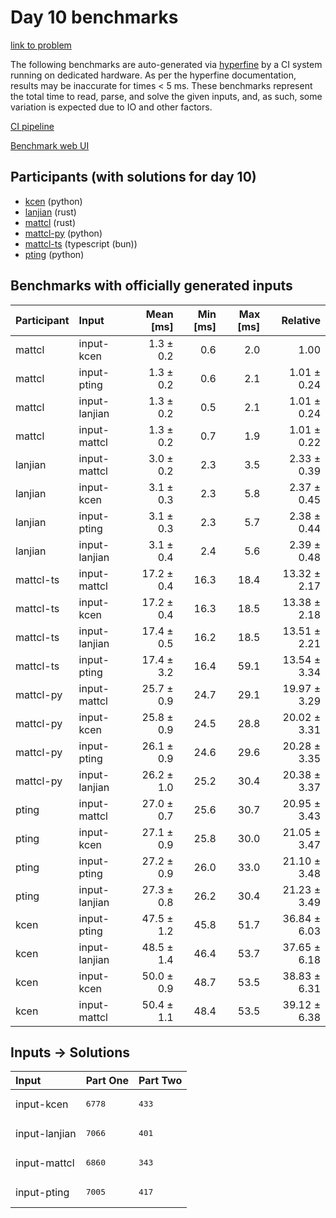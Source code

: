# Day 10 benchmarks

[link to problem](https://adventofcode.com/2023/day/10)

The following benchmarks are auto-generated via
[hyperfine](https://github.com/sharkdp/hyperfine) by a CI system running on
dedicated hardware. As per the hyperfine documentation, results may be
inaccurate for times < 5 ms. These benchmarks represent the total time to read,
parse, and solve the given inputs, and, as such, some variation is expected due
to IO and other factors.

[CI pipeline](http://ci.papercode.net:8080/teams/main/pipelines/aoc2023)

[Benchmark web UI](https://aoc.ancalagon.black)


## Participants (with solutions for day 10)

- [kcen](https://github.com/kcen/aoc2023) (python)
- [lanjian](https://github.com/lanjian/aoc-2023) (rust)
- [mattcl](https://github.com/mattcl/aoc2023) (rust)
- [mattcl-py](https://github.com/mattcl/aoc2023-py) (python)
- [mattcl-ts](https://github.com/mattcl/aoc2023-js) (typescript (bun))
- [pting](https://github.com/pting/aoc2023) (python)


## Benchmarks with officially generated inputs

| Participant | Input | Mean [ms] | Min [ms] | Max [ms] | Relative |
|:---|:---|---:|---:|---:|---:|
| mattcl | input-kcen | 1.3 ± 0.2 | 0.6 | 2.0 | 1.00 |
| mattcl | input-pting | 1.3 ± 0.2 | 0.6 | 2.1 | 1.01 ± 0.24 |
| mattcl | input-lanjian | 1.3 ± 0.2 | 0.5 | 2.1 | 1.01 ± 0.24 |
| mattcl | input-mattcl | 1.3 ± 0.2 | 0.7 | 1.9 | 1.01 ± 0.22 |
| lanjian | input-mattcl | 3.0 ± 0.2 | 2.3 | 3.5 | 2.33 ± 0.39 |
| lanjian | input-kcen | 3.1 ± 0.3 | 2.3 | 5.8 | 2.37 ± 0.45 |
| lanjian | input-pting | 3.1 ± 0.3 | 2.3 | 5.7 | 2.38 ± 0.44 |
| lanjian | input-lanjian | 3.1 ± 0.4 | 2.4 | 5.6 | 2.39 ± 0.48 |
| mattcl-ts | input-mattcl | 17.2 ± 0.4 | 16.3 | 18.4 | 13.32 ± 2.17 |
| mattcl-ts | input-kcen | 17.2 ± 0.4 | 16.3 | 18.5 | 13.38 ± 2.18 |
| mattcl-ts | input-lanjian | 17.4 ± 0.5 | 16.2 | 18.5 | 13.51 ± 2.21 |
| mattcl-ts | input-pting | 17.4 ± 3.2 | 16.4 | 59.1 | 13.54 ± 3.34 |
| mattcl-py | input-mattcl | 25.7 ± 0.9 | 24.7 | 29.1 | 19.97 ± 3.29 |
| mattcl-py | input-kcen | 25.8 ± 0.9 | 24.5 | 28.8 | 20.02 ± 3.31 |
| mattcl-py | input-pting | 26.1 ± 0.9 | 24.6 | 29.6 | 20.28 ± 3.35 |
| mattcl-py | input-lanjian | 26.2 ± 1.0 | 25.2 | 30.4 | 20.38 ± 3.37 |
| pting | input-mattcl | 27.0 ± 0.7 | 25.6 | 30.7 | 20.95 ± 3.43 |
| pting | input-kcen | 27.1 ± 0.9 | 25.8 | 30.0 | 21.05 ± 3.47 |
| pting | input-pting | 27.2 ± 0.9 | 26.0 | 33.0 | 21.10 ± 3.48 |
| pting | input-lanjian | 27.3 ± 0.8 | 26.2 | 30.4 | 21.23 ± 3.49 |
| kcen | input-pting | 47.5 ± 1.2 | 45.8 | 51.7 | 36.84 ± 6.03 |
| kcen | input-lanjian | 48.5 ± 1.4 | 46.4 | 53.7 | 37.65 ± 6.18 |
| kcen | input-kcen | 50.0 ± 0.9 | 48.7 | 53.5 | 38.83 ± 6.31 |
| kcen | input-mattcl | 50.4 ± 1.1 | 48.4 | 53.5 | 39.12 ± 6.38 |


## Inputs -> Solutions

| Input | Part One | Part Two |
|:---|:---|:---|
|input-kcen|<pre>6778</pre>|<pre>433</pre>|
|input-lanjian|<pre>7066</pre>|<pre>401</pre>|
|input-mattcl|<pre>6860</pre>|<pre>343</pre>|
|input-pting|<pre>7005</pre>|<pre>417</pre>|